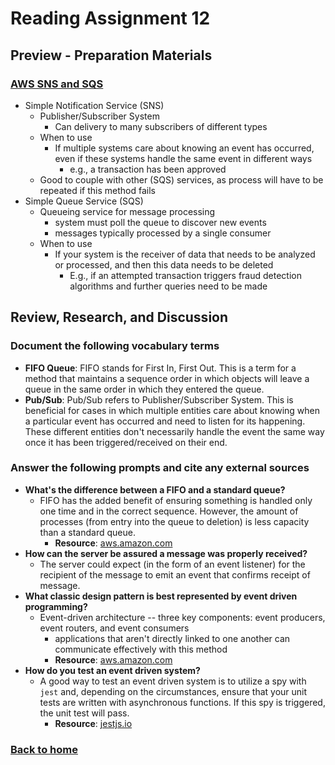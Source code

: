 # Reading Assignment 12

## Preview - Preparation Materials

### [AWS SNS and SQS](https://www.youtube.com/watch?v=mXk0MNjlO7A)

- Simple Notification Service (SNS)
  - Publisher/Subscriber System
    - Can delivery to many subscribers of different types
  - When to use
    - If multiple systems care about knowing an event has occurred, even if these systems handle the same event in different ways
      - e.g., a transaction has been approved
  - Good to couple with other (SQS) services, as process will have to be repeated if this method fails
- Simple Queue Service (SQS)
  - Queueing service for message processing
    - system must poll the queue to discover new events
    - messages typically processed by a single consumer
  - When to use
    - If your system is the receiver of data that needs to be analyzed or processed, and then this data needs to be deleted
      - E.g., if an attempted transaction triggers fraud detection algorithms and further queries need to be made

## Review, Research, and Discussion

### Document the following vocabulary terms

- **FIFO Queue**: FIFO stands for First In, First Out. This is a term for a method that maintains a sequence order in which objects will leave a queue in the same order in which they entered the queue.
- **Pub/Sub**: Pub/Sub refers to Publisher/Subscriber System. This is beneficial for cases in which multiple entities care about knowing when a particular event has occurred and need to listen for its happening. These different entities don't necessarily handle the event the same way once it has been triggered/received on their end.

### Answer the following prompts and cite any external sources

- **What's the difference between a FIFO and a standard queue?**
  - FIFO has the added benefit of ensuring something is handled only one time and in the correct sequence. However, the amount of processes (from entry into the queue to deletion) is less capacity than a standard queue.
    - **Resource**: [aws.amazon.com](https://aws.amazon.com/about-aws/whats-new/2016/11/amazon-sqs-introduces-fifo-queues-with-exactly-once-processing-and-lower-prices-for-standard-queues/#:~:text=FIFO%20queues%20have%20essentially%20the,being%20received%20by%20message%20consumers.)
- **How can the server be assured a message was properly received?**
  - The server could expect (in the form of an event listener) for the recipient of the message to emit an event that confirms receipt of message.
- **What classic design pattern is best represented by event driven programming?**
  - Event-driven architecture -- three key components: event producers, event routers, and event consumers
    - applications that aren't directly linked to one another can communicate effectively with this method
    - **Resource**: [aws.amazon.com](https://aws.amazon.com/event-driven-architecture/)
- **How do you test an event driven system?**
  - A good way to test an event driven system is to utilize a spy with `jest` and, depending on the circumstances, ensure that your unit tests are written with asynchronous functions. If this spy is triggered, the unit test will pass.
    - **Resource**: [jestjs.io](https://jestjs.io/docs/mock-function-api)

### [Back to home](https://dcalhoun286.github.io/reading-notes/)
